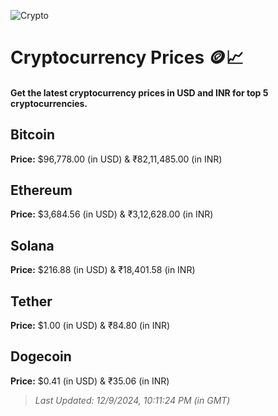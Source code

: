 
![Crypto](https://www.techguide.com.au/wp-content/uploads/2020/11/crypto3.jpeg)

# Cryptocurrency Prices 🪙📈

#### Get the latest cryptocurrency prices in USD and INR for top 5 cryptocurrencies.

## Bitcoin

**Price:** $96,778.00 (in USD) & ₹82,11,485.00 (in INR)

## Ethereum

**Price:** $3,684.56 (in USD) & ₹3,12,628.00 (in INR)

## Solana

**Price:** $216.88 (in USD) & ₹18,401.58 (in INR)

## Tether

**Price:** $1.00 (in USD) & ₹84.80 (in INR)

## Dogecoin

**Price:** $0.41 (in USD) & ₹35.06 (in INR)

> _Last Updated: 12/9/2024, 10:11:24 PM (in GMT)_
